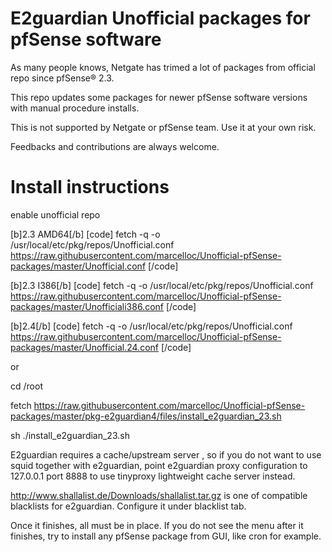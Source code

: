 # E2guardian Unofficial packages for pfSense software

As many people knows, Netgate has trimed a lot of packages from official repo since pfSense® 2.3. 

This repo updates some packages for newer pfSense software versions with manual procedure installs.

This is not supported by Netgate or pfSense team. Use it at your own risk.

Feedbacks and contributions are always welcome.

# Install instructions

enable unofficial repo 

[b]2.3 AMD64[/b]
[code]
fetch -q -o /usr/local/etc/pkg/repos/Unofficial.conf https://raw.githubusercontent.com/marcelloc/Unofficial-pfSense-packages/master/Unofficial.conf
[/code]

[b]2.3 I386[/b]
[code]
fetch -q -o /usr/local/etc/pkg/repos/Unofficial.conf https://raw.githubusercontent.com/marcelloc/Unofficial-pfSense-packages/master/Unofficiali386.conf
[/code]

[b]2.4[/b]
[code]
fetch -q -o /usr/local/etc/pkg/repos/Unofficial.conf https://raw.githubusercontent.com/marcelloc/Unofficial-pfSense-packages/master/Unofficial.24.conf
[/code]

or

cd /root

fetch https://raw.githubusercontent.com/marcelloc/Unofficial-pfSense-packages/master/pkg-e2guardian4/files/install_e2guardian_23.sh

sh ./install_e2guardian_23.sh


E2guardian requires a cache/upstream server , so if you do not want to use squid together with e2guardian, point e2guardian proxy configuration to 127.0.0.1 port 8888 to use tinyproxy lightweight cache server instead.

http://www.shallalist.de/Downloads/shallalist.tar.gz is one of compatible blacklists for e2guardian. Configure it under blacklist tab.

Once it finishes, all must be in place. If you do not see the menu after it finishes, try to install any pfSense package from GUI, like cron for example.
